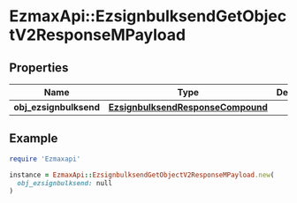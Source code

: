 # EzmaxApi::EzsignbulksendGetObjectV2ResponseMPayload

## Properties

| Name | Type | Description | Notes |
| ---- | ---- | ----------- | ----- |
| **obj_ezsignbulksend** | [**EzsignbulksendResponseCompound**](EzsignbulksendResponseCompound.md) |  |  |

## Example

```ruby
require 'Ezmaxapi'

instance = EzmaxApi::EzsignbulksendGetObjectV2ResponseMPayload.new(
  obj_ezsignbulksend: null
)
```

